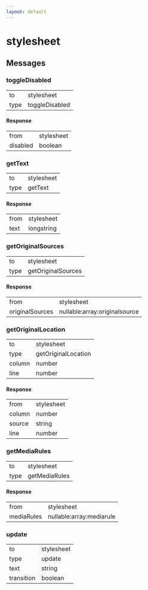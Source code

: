 ```yaml
---
layout: default
---
```


# stylesheet #

## Messages ##

### toggleDisabled ###

<table>

<tr>
<td>to</td>
<td>stylesheet</td>
</tr>

<tr>
<td>type</td>
<td>toggleDisabled</td>
</tr>

</table>

#### Response ####

<table>

<tr>
<td>from</td>
<td>stylesheet</td>
</tr>

<tr>
<td>disabled</td>
<td>boolean</td>
</tr>

</table>

### getText ###

<table>

<tr>
<td>to</td>
<td>stylesheet</td>
</tr>

<tr>
<td>type</td>
<td>getText</td>
</tr>

</table>

#### Response ####

<table>

<tr>
<td>from</td>
<td>stylesheet</td>
</tr>

<tr>
<td>text</td>
<td>longstring</td>
</tr>

</table>

### getOriginalSources ###

<table>

<tr>
<td>to</td>
<td>stylesheet</td>
</tr>

<tr>
<td>type</td>
<td>getOriginalSources</td>
</tr>

</table>

#### Response ####

<table>

<tr>
<td>from</td>
<td>stylesheet</td>
</tr>

<tr>
<td>originalSources</td>
<td>nullable:array:originalsource</td>
</tr>

</table>

### getOriginalLocation ###

<table>

<tr>
<td>to</td>
<td>stylesheet</td>
</tr>

<tr>
<td>type</td>
<td>getOriginalLocation</td>
</tr>

<tr>
<td>column</td>
<td>number</td>
</tr>

<tr>
<td>line</td>
<td>number</td>
</tr>

</table>

#### Response ####

<table>

<tr>
<td>from</td>
<td>stylesheet</td>
</tr>

<tr>
<td>column</td>
<td>number</td>
</tr>

<tr>
<td>source</td>
<td>string</td>
</tr>

<tr>
<td>line</td>
<td>number</td>
</tr>

</table>

### getMediaRules ###

<table>

<tr>
<td>to</td>
<td>stylesheet</td>
</tr>

<tr>
<td>type</td>
<td>getMediaRules</td>
</tr>

</table>

#### Response ####

<table>

<tr>
<td>from</td>
<td>stylesheet</td>
</tr>

<tr>
<td>mediaRules</td>
<td>nullable:array:mediarule</td>
</tr>

</table>

### update ###

<table>

<tr>
<td>to</td>
<td>stylesheet</td>
</tr>

<tr>
<td>type</td>
<td>update</td>
</tr>

<tr>
<td>text</td>
<td>string</td>
</tr>

<tr>
<td>transition</td>
<td>boolean</td>
</tr>

</table>
